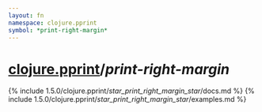 ```yaml
---
layout: fn
namespace: clojure.pprint
symbol: *print-right-margin*
---
```


# [clojure.pprint](../)/*print-right-margin*

{% include 1.5.0/clojure.pprint/_star_print_right_margin_star_/docs.md %}
{% include 1.5.0/clojure.pprint/_star_print_right_margin_star_/examples.md %}

